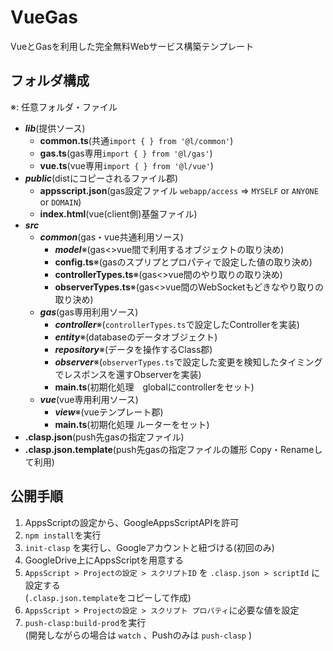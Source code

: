 # VueGas
VueとGasを利用した完全無料Webサービス構築テンプレート

## フォルダ構成 
※: 任意フォルダ・ファイル
- **_lib_**(提供ソース)
  - **common.ts**(共通`import { } from '@l/common'`)
  - **gas.ts**(gas専用`import { } from '@l/gas'`)
  - **vue.ts**(vue専用`import { } from '@l/vue'`)
- **_public_**(distにコピーされるファイル郡)
  - **appsscript.json**(gas設定ファイル `webapp/access` => `MYSELF` or `ANYONE` or `DOMAIN`)
  - **index.html**(vue(client側)基盤ファイル)
- **_src_**
  - **_common_**(gas・vue共通利用ソース)
    - **_model_**※(gas<>vue間で利用するオブジェクトの取り決め)
    - **config.ts**※(gasのスプリプとプロパティで設定した値の取り決め)
    - **controllerTypes.ts**※(gas<>vue間のやり取りの取り決め)
    - **observerTypes.ts**※(gas<>vue間のWebSocketもどきなやり取りの取り決め)
  - **_gas_**(gas専用利用ソース)
    - **_controller_**※(`controllerTypes.ts`で設定したControllerを実装)
    - **_entity_**※(databaseのデータオブジェクト)
    - **_repository_**※(データを操作するClass郡)
    - **_observer_**※(`observerTypes.ts`で設定した変更を検知したタイミングでレスポンスを還すObserverを実装)
    - **main.ts**(初期化処理　globalにcontrollerをセット)
  - **_vue_**(vue専用利用ソース)
    - **_view_**※(vueテンプレート郡)
    - **main.ts**(初期化処理 ルーターをセット)
- **.clasp.json**(push先gasの指定ファイル)
- **.clasp.json.template**(push先gasの指定ファイルの雛形 Copy・Renameして利用)
## 公開手順
1. AppsScriptの設定から、GoogleAppsScriptAPIを許可
2. `npm install`を実行
3. `init-clasp` を実行し、Googleアカウントと紐づける(初回のみ)
4. GoogleDrive上にAppsScriptを用意する
5. `AppsScript > Projectの設定 > スクリプトID` を `.clasp.json > scriptId` に設定する  
  (`.clasp.json.template`をコピーして作成)
6. `AppsScript > Projectの設定 > スクリプト プロパティ`に必要な値を設定  
7. `push-clasp:build-prod`を実行  
   (開発しながらの場合は `watch` 、Pushのみは `push-clasp` )
